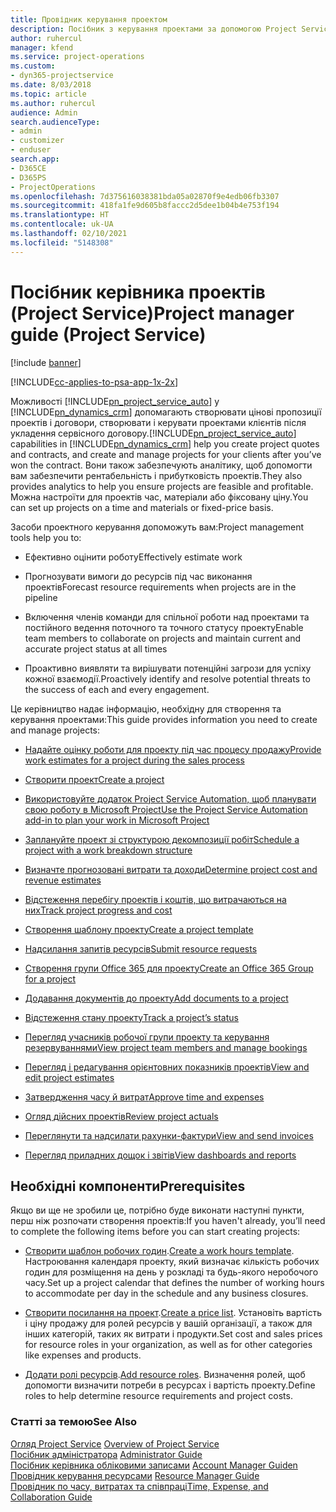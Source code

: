 ```yaml
---
title: Провідник керування проектом
description: Посібник з керування проектами за допомогою Project Service
author: ruhercul
manager: kfend
ms.service: project-operations
ms.custom:
- dyn365-projectservice
ms.date: 8/03/2018
ms.topic: article
ms.author: ruhercul
audience: Admin
search.audienceType:
- admin
- customizer
- enduser
search.app:
- D365CE
- D365PS
- ProjectOperations
ms.openlocfilehash: 7d375616038381bda05a02870f9e4edb06fb3307
ms.sourcegitcommit: 418fa1fe9d605b8faccc2d5dee1b04b4e753f194
ms.translationtype: HT
ms.contentlocale: uk-UA
ms.lasthandoff: 02/10/2021
ms.locfileid: "5148308"
---
```

# <a name="project-manager-guide-project-service"></a><span data-ttu-id="b31f6-103">Посібник керівника проектів (Project Service)</span><span class="sxs-lookup"><span data-stu-id="b31f6-103">Project manager guide (Project Service)</span></span>

[!include [banner](../includes/psa-now-project-operations.md)]

[!INCLUDE[cc-applies-to-psa-app-1x-2x](../includes/cc-applies-to-psa-app-1x-2x.md)]

<span data-ttu-id="b31f6-104">Можливості [!INCLUDE[pn_project_service_auto](../includes/pn-project-service-auto.md)] у [!INCLUDE[pn_dynamics_crm](../includes/pn-dynamics-crm.md)] допомагають створювати цінові пропозиції проектів і договори, створювати і керувати проектами клієнтів після укладення сервісного договору.</span><span class="sxs-lookup"><span data-stu-id="b31f6-104">[!INCLUDE[pn_project_service_auto](../includes/pn-project-service-auto.md)] capabilities in [!INCLUDE[pn_dynamics_crm](../includes/pn-dynamics-crm.md)] help you create project quotes and contracts, and create and manage projects for your clients after you’ve won the contract.</span></span> <span data-ttu-id="b31f6-105">Вони також забезпечують аналітику, щоб допомогти вам забезпечити рентабельність і прибутковість проектів.</span><span class="sxs-lookup"><span data-stu-id="b31f6-105">They also provides analytics to help you ensure projects are feasible and profitable.</span></span> <span data-ttu-id="b31f6-106">Можна настроїти для проектів час, матеріали або фіксовану ціну.</span><span class="sxs-lookup"><span data-stu-id="b31f6-106">You can set up projects on a time and materials or fixed-price basis.</span></span>  
  
 <span data-ttu-id="b31f6-107">Засоби проектного керування допоможуть вам:</span><span class="sxs-lookup"><span data-stu-id="b31f6-107">Project management tools help you to:</span></span>  
  
-   <span data-ttu-id="b31f6-108">Ефективно оцінити роботу</span><span class="sxs-lookup"><span data-stu-id="b31f6-108">Effectively estimate work</span></span>  
  
-   <span data-ttu-id="b31f6-109">Прогнозувати вимоги до ресурсів під час виконання проектів</span><span class="sxs-lookup"><span data-stu-id="b31f6-109">Forecast resource requirements when projects are in the pipeline</span></span>  
  
-   <span data-ttu-id="b31f6-110">Включення членів команди для спільної роботи над проектами та постійного ведення поточного та точного статусу проекту</span><span class="sxs-lookup"><span data-stu-id="b31f6-110">Enable team members to collaborate on projects and maintain current and accurate project status at all times</span></span>  
  
-   <span data-ttu-id="b31f6-111">Проактивно виявляти та вирішувати потенційні загрози для успіху кожної взаємодії.</span><span class="sxs-lookup"><span data-stu-id="b31f6-111">Proactively identify and resolve potential threats to the success of each and every engagement.</span></span>  
  
<span data-ttu-id="b31f6-112">Це керівництво надає інформацію, необхідну для створення та керування проектами:</span><span class="sxs-lookup"><span data-stu-id="b31f6-112">This guide provides information you need to create and manage projects:</span></span>  
  
-   [<span data-ttu-id="b31f6-113">Надайте оцінку роботи для проекту під час процесу продажу</span><span class="sxs-lookup"><span data-stu-id="b31f6-113">Provide work estimates for a project during the sales process</span></span>](../psa/provide-estimates-project-during-sales-process.md)  
  
-   [<span data-ttu-id="b31f6-114">Створити проект</span><span class="sxs-lookup"><span data-stu-id="b31f6-114">Create a project</span></span>](../psa/create-project.md)  
  
-   [<span data-ttu-id="b31f6-115">Використовуйте додаток Project Service Automation, щоб планувати свою роботу в Microsoft Project</span><span class="sxs-lookup"><span data-stu-id="b31f6-115">Use the Project Service Automation add-in to plan your work in Microsoft Project</span></span>](../psa/add-plan-work-microsoft-project.md)  
  
-   [<span data-ttu-id="b31f6-116">Заплануйте проект зі структурою декомпозиції робіт</span><span class="sxs-lookup"><span data-stu-id="b31f6-116">Schedule a project with a work breakdown structure</span></span>](../psa/schedule-project-work-breakdown-structure.md)  
  
-   [<span data-ttu-id="b31f6-117">Визначте прогнозовані витрати та доходи</span><span class="sxs-lookup"><span data-stu-id="b31f6-117">Determine project cost and revenue estimates</span></span>](../psa/determine-project-cost-revenue-estimates.md)  
  
-   [<span data-ttu-id="b31f6-118">Відстеження перебігу проектів і коштів, що витрачаються на них</span><span class="sxs-lookup"><span data-stu-id="b31f6-118">Track project progress and cost</span></span>](../psa/track-project-progress-cost.md)  
  
-   [<span data-ttu-id="b31f6-119">Створення шаблону проекту</span><span class="sxs-lookup"><span data-stu-id="b31f6-119">Create a project template</span></span>](../psa/create-project-template.md)  
  
-   [<span data-ttu-id="b31f6-120">Надсилання запитів ресурсів</span><span class="sxs-lookup"><span data-stu-id="b31f6-120">Submit resource requests</span></span>](../psa/submit-resource-requests.md)  
  
-   [<span data-ttu-id="b31f6-121">Створення групи Office 365 для проекту</span><span class="sxs-lookup"><span data-stu-id="b31f6-121">Create an Office 365 Group for a project</span></span>](../psa/create-office-365-group-project.md)  
  
-   [<span data-ttu-id="b31f6-122">Додавання документів до проекту</span><span class="sxs-lookup"><span data-stu-id="b31f6-122">Add documents to a project</span></span>](../psa/add-documents-project.md)  
  
-   [<span data-ttu-id="b31f6-123">Відстеження стану проекту</span><span class="sxs-lookup"><span data-stu-id="b31f6-123">Track a project’s status</span></span>](../psa/track-project-status.md)  
  
-   [<span data-ttu-id="b31f6-124">Перегляд учасників робочої групи проекту та керування резервуваннями</span><span class="sxs-lookup"><span data-stu-id="b31f6-124">View project team members and manage bookings</span></span>](../psa/view-project-team-members-manage-bookings.md)  
  
-   [<span data-ttu-id="b31f6-125">Перегляд і редагування орієнтовних показників проектів</span><span class="sxs-lookup"><span data-stu-id="b31f6-125">View and edit project estimates</span></span>](../psa/view-edit-project-estimates.md)  
  
-   [<span data-ttu-id="b31f6-126">Затвердження часу й витрат</span><span class="sxs-lookup"><span data-stu-id="b31f6-126">Approve time and expenses</span></span>](../psa/approve-time-expenses.md)  
  
-   [<span data-ttu-id="b31f6-127">Огляд дійсних проектів</span><span class="sxs-lookup"><span data-stu-id="b31f6-127">Review project actuals</span></span>](../psa/review-project-actuals.md)  
  
-   [<span data-ttu-id="b31f6-128">Переглянути та надсилати рахунки-фактури</span><span class="sxs-lookup"><span data-stu-id="b31f6-128">View and send invoices</span></span>](../psa/view-send-invoices.md)  
  
-   [<span data-ttu-id="b31f6-129">Перегляд приладних дощок і звітів</span><span class="sxs-lookup"><span data-stu-id="b31f6-129">View dashboards and reports</span></span>](../psa/view-dashboards-reports.md)  
  
## <a name="prerequisites"></a><span data-ttu-id="b31f6-130">Необхідні компоненти</span><span class="sxs-lookup"><span data-stu-id="b31f6-130">Prerequisites</span></span>  
 <span data-ttu-id="b31f6-131">Якщо ви ще не зробили це, потрібно буде виконати наступні пункти, перш ніж розпочати створення проектів:</span><span class="sxs-lookup"><span data-stu-id="b31f6-131">If you haven't already, you’ll need to complete the following items before you can start creating projects:</span></span>  
  
-   <span data-ttu-id="b31f6-132">[Створити шаблон робочих годин](../psa/create-work-hours-template.md).</span><span class="sxs-lookup"><span data-stu-id="b31f6-132">[Create a work hours template](../psa/create-work-hours-template.md).</span></span> <span data-ttu-id="b31f6-133">Настроювання календаря проекту, який визначає кількість робочих годин для розміщення на день у розкладі та будь-якого неробочого часу.</span><span class="sxs-lookup"><span data-stu-id="b31f6-133">Set up a project calendar that defines the number of working hours to accommodate per day in the schedule and any business closures.</span></span>  
  
-   <span data-ttu-id="b31f6-134">[Створити посилання на проект](../psa/create-price-list.md).</span><span class="sxs-lookup"><span data-stu-id="b31f6-134">[Create a price list](../psa/create-price-list.md).</span></span> <span data-ttu-id="b31f6-135">Установіть вартість і ціну продажу для ролей ресурсів у вашій організації, а також для інших категорій, таких як витрати і продукти.</span><span class="sxs-lookup"><span data-stu-id="b31f6-135">Set cost and sales prices for resource roles in your organization, as well as for other categories like expenses and products.</span></span>  
  
-   <span data-ttu-id="b31f6-136">[Додати ролі ресурсів](../psa/add-resource-roles.md).</span><span class="sxs-lookup"><span data-stu-id="b31f6-136">[Add resource roles](../psa/add-resource-roles.md).</span></span> <span data-ttu-id="b31f6-137">Визначення ролей, щоб допомогти визначити потреби в ресурсах і вартість проекту.</span><span class="sxs-lookup"><span data-stu-id="b31f6-137">Define roles to help determine resource requirements and project costs.</span></span>  
  
### <a name="see-also"></a><span data-ttu-id="b31f6-138">Статті за темою</span><span class="sxs-lookup"><span data-stu-id="b31f6-138">See Also</span></span>  
 <span data-ttu-id="b31f6-139">[Огляд Project Service](../psa/overview.md) </span><span class="sxs-lookup"><span data-stu-id="b31f6-139">[Overview of Project Service](../psa/overview.md) </span></span>  
 <span data-ttu-id="b31f6-140">[Посібник адміністратора](../psa/admin-guide.md) </span><span class="sxs-lookup"><span data-stu-id="b31f6-140">[Administrator Guide](../psa/admin-guide.md) </span></span>  
 <span data-ttu-id="b31f6-141">[Посібник керівника обліковими записами](../psa/account-manager-guide.md) </span><span class="sxs-lookup"><span data-stu-id="b31f6-141">[Account Manager Guiden](../psa/account-manager-guide.md) </span></span>  
 <span data-ttu-id="b31f6-142">[Провідник керування ресурсами](../psa/resource-manager-guide.md) </span><span class="sxs-lookup"><span data-stu-id="b31f6-142">[Resource Manager Guide](../psa/resource-manager-guide.md) </span></span>  
 [<span data-ttu-id="b31f6-143">Провідник по часу, витратах та співпраці</span><span class="sxs-lookup"><span data-stu-id="b31f6-143">Time, Expense, and Collaboration Guide</span></span>](../psa/time-expense-collaboration-guide.md)

